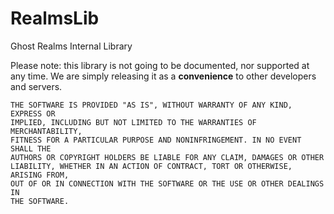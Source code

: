 # RealmsLib
Ghost Realms Internal Library

Please note: this library is not going to be documented, nor supported at any time. We are simply
releasing it as a **convenience** to other developers and servers.

```
THE SOFTWARE IS PROVIDED "AS IS", WITHOUT WARRANTY OF ANY KIND, EXPRESS OR
IMPLIED, INCLUDING BUT NOT LIMITED TO THE WARRANTIES OF MERCHANTABILITY,
FITNESS FOR A PARTICULAR PURPOSE AND NONINFRINGEMENT. IN NO EVENT SHALL THE
AUTHORS OR COPYRIGHT HOLDERS BE LIABLE FOR ANY CLAIM, DAMAGES OR OTHER
LIABILITY, WHETHER IN AN ACTION OF CONTRACT, TORT OR OTHERWISE, ARISING FROM,
OUT OF OR IN CONNECTION WITH THE SOFTWARE OR THE USE OR OTHER DEALINGS IN
THE SOFTWARE.
```